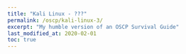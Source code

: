 ```yaml
---
title: "Kali Linux - ???"
permalink: /oscp/kali-linux-3/
excerpt: "My humble version of an OSCP Survival Guide"
last_modified_at: 2020-02-01
toc: true
---
```

